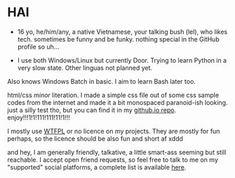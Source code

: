 # HAI
* 16 yo, he/him/any, a native Vietnamese, your talking bush (lel), who likes tech. sometimes be funny and be funky.
nothing special in the GitHub profile so uh...

* I use both Windows/Linux but currently Door.
Trying to learn Python in a very slow state. Other linguas not planned yet.

Also knows Windows Batch in basic. I aim to learn Bash later too.

html/css _minor_ literation. I made a simple css file out of some css sample codes from the internet and made it a bit monospaced paranoid-ish looking. just a silly test tho, but you can find it in my [github.io repo](https://github.com/barnacl437/barnacl437.github.io). enjoy!!!1!1!111!111!11!1!!!

I mostly use [WTFPL](https://en.wikipedia.org/wiki/WTFPL) or no licence on my projects. They are mostly for fun perhaps, so the licence should be also fun and short af xddd

and hey, I am generally friendly, talkative, a little smart-ass seeming but still reachable. I accept open friend requests, so feel free to talk to me on my "supported" social platforms, a complete list is available [here](https://barnacl437.github.io/#social-links).
